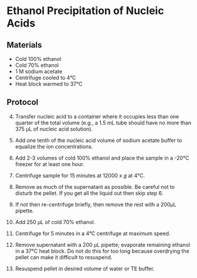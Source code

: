 # Ethanol Precipitation of Nucleic Acids

## Materials

- Cold 100% ethanol
- Cold 70% ethanol
- 1 M sodium acetate
- Centrifuge cooled to 4°C
- Heat block warmed to 37°C

## Protocol

4. Transfer nucleic acid to a container where it occupies less than one quarter of the total volume (e.g., a 1.5 mL tube should have no more than 375 μL of nucleic acid solution).

5. Add one tenth of the nucleic acid volume of sodium acetate buffer to equalize the ion concentrations.

6. Add 2-3 volumes of cold 100% ethanol and place the sample in a -20°C freezer for at least one hour.

7. Centrifuge sample for 15 minutes at 12000 x *g* at 4°C.

8. Remove as much of the supernatant as possible. Be careful not to disturb the pellet. If you get all the liquid out then skip step 6.

9. If not then re-centrifuge briefly, then remove the rest with a 200μL pipette.

10. Add 250 μL of cold 70% ethanol.

11. Centrifuge for 5 minutes in a 4°C centrifuge at maximum speed.

12. Remove supernatant with a 200 μL pipette; evaporate remaining ethanol in a 37°C heat block. Do not do this for too long because overdrying the pellet can make it difficult to resuspend.

13. Resuspend pellet in desired volume of water or TE buffer.
